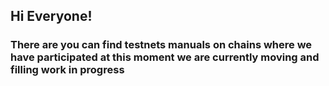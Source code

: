 ## Hi Everyone! 

### There are you can find testnets manuals on chains where we have participated at this moment we are currently moving and filling work in progress



